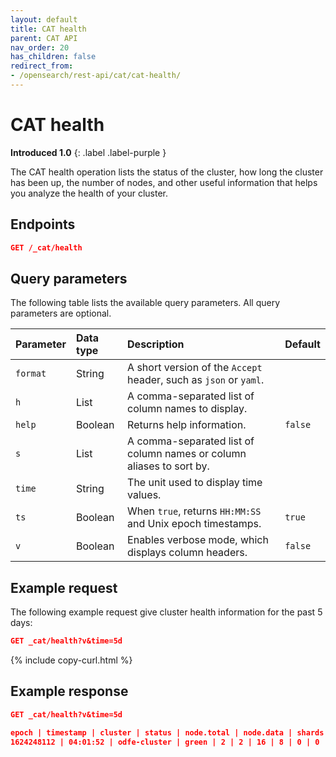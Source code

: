 ```yaml
---
layout: default
title: CAT health
parent: CAT API
nav_order: 20
has_children: false
redirect_from:
- /opensearch/rest-api/cat/cat-health/
---
```


# CAT health
**Introduced 1.0**
{: .label .label-purple }

The CAT health operation lists the status of the cluster, how long the cluster has been up, the number of nodes, and other useful information that helps you analyze the health of your cluster.


<!-- spec_insert_start
api: cat.health
component: endpoints
-->
## Endpoints
```json
GET /_cat/health
```
<!-- spec_insert_end -->


<!-- spec_insert_start
api: cat.health
component: query_parameters
columns: Parameter, Data type, Description, Default
include_deprecated: false
-->
## Query parameters

The following table lists the available query parameters. All query parameters are optional.

Parameter | Data type | Description | Default
:--- | :--- | :--- | :---
`format` | String | A short version of the `Accept` header, such as `json` or `yaml`. | 
`h` | List | A comma-separated list of column names to display. | 
`help` | Boolean | Returns help information. | `false`
`s` | List | A comma-separated list of column names or column aliases to sort by. | 
`time` | String | The unit used to display time values. | 
`ts` | Boolean | When `true`, returns `HH:MM:SS` and Unix epoch timestamps. | `true`
`v` | Boolean | Enables verbose mode, which displays column headers. | `false`
<!-- spec_insert_end -->

## Example request

The following example request give cluster health information for the past 5 days: 

```json
GET _cat/health?v&time=5d
```
{% include copy-curl.html %}

## Example response

```json
GET _cat/health?v&time=5d

epoch | timestamp | cluster | status | node.total | node.data | shards | pri | relo | init | unassign | pending_tasks | max_task_wait_time | active_shards_percent
1624248112 | 04:01:52 | odfe-cluster | green | 2 | 2 | 16 | 8 | 0 | 0 | 0 | 0 | - | 100.0%
```
